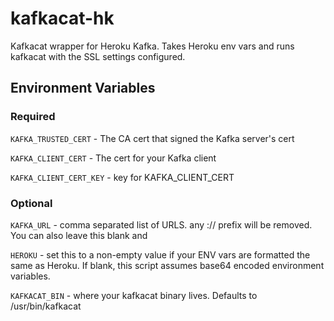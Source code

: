 # kafkacat-hk
Kafkacat wrapper for Heroku Kafka. Takes Heroku env vars and runs kafkacat with the SSL settings configured.


## Environment Variables
### Required
`KAFKA_TRUSTED_CERT` - The CA cert that signed the Kafka server's cert

`KAFKA_CLIENT_CERT` - The cert for your Kafka client

`KAFKA_CLIENT_CERT_KEY` - key for KAFKA_CLIENT_CERT


### Optional
`KAFKA_URL` - comma separated list of URLS. any :// prefix will be removed. You can also leave this blank and 

`HEROKU` - set this to a non-empty value if your ENV vars are formatted the same as Heroku. If blank, this script assumes base64 encoded environment variables.

`KAFKACAT_BIN` - where your kafkacat binary lives. Defaults to /usr/bin/kafkacat

